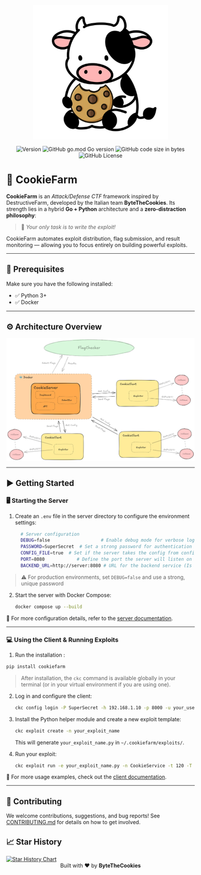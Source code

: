 <div align="center">
  <img width="360px" height="auto" src="assets/logo_mucca.png" alt="CookieFarm Logo">
</div>

<p align="center">
  <img src="https://img.shields.io/badge/relase-1.2.1-red?style=flat-square" alt="Version">
  <img alt="GitHub go.mod Go version" src="https://img.shields.io/github/go-mod/go-version/ByteTheCookies/CookieFarm?filename=go.mod&style=flat-square">
  <img alt="GitHub code size in bytes" src="https://img.shields.io/github/languages/code-size/ByteTheCookies/CookieFarm?color=7289DA&style=flat-square">
  <img alt="GitHub License" src="https://img.shields.io/github/license/ByteTheCookies/CookieFarm?color=orange&style=flat-square">
</p>

# 🍪 CookieFarm

**CookieFarm** is an *Attack/Defense CTF* framework inspired by DestructiveFarm, developed by the Italian team **ByteTheCookies**.
Its strength lies in a hybrid **Go + Python** architecture and a **zero-distraction philosophy**:
> 🎯 *Your only task is to write the exploit!*

CookieFarm automates exploit distribution, flag submission, and result monitoring — allowing you to focus entirely on building powerful exploits.

---

## 🔧 Prerequisites

Make sure you have the following installed:

- ✅ Python 3+
- ✅ Docker

---

<!-- ## 📁 Repository Structure

| Directory       | Description |
|------------------|-------------|
| [`client/`](./docs/client/README.md) | Handles exploit creation and flag submission |
| [`server/`](./docs/server/README.md) | Manages exploit distribution, flag collection, and monitoring |

--- -->

## ⚙️ Architecture Overview

<div align="center">
  <img width="800px" height="auto" src="assets/arch_farm.png" alt="Architecture Diagram">
</div>

---

## ▶️ Getting Started

### 🖥️ Starting the Server

1. Create an `.env` file in the server directory to configure the environment settings:

    ```bash
      # Server configuration
      DEBUG=false                   # Enable debug mode for verbose logging
      PASSWORD=SuperSecret  # Set a strong password for authentication
      CONFIG_FILE=true  # Set if the server takes the config from config.yml in the filesystem; otherwise, do not set the variable
      PORT=8080            # Define the port the server will listen on
      BACKEND_URL=http://server:8080 # URL for the backend service (Is used by the frontend to connect to the server)
    ```

  > ⚠️ For production environments, set `DEBUG=false` and use a strong, unique password

2. Start the server with Docker Compose:
   ```bash
   docker compose up --build
   ```

📘 For more configuration details, refer to the [server documentation](./docs/server/README.md).

---

### 💻 Using the Client & Running Exploits

1. Run the installation :
  ```bash
  pip install cookiefarm
  ```

  > After installation, the `ckc` command is available globally in your terminal (or in your virtual environment if you are using one).

2. Log in and configure the client:
   ```bash
   ckc config login -P SuperSecret -h 192.168.1.10 -p 8000 -u your_username
   ```

3. Install the Python helper module and create a new exploit template:
   ```bash
   ckc exploit create -n your_exploit_name
   ```

   This will generate `your_exploit_name.py` in `~/.cookiefarm/exploits/`.

4. Run your exploit:
   ```bash
   ckc exploit run -e your_exploit_name.py -n CookieService -t 120 -T 40
   ```

📘 For more usage examples, check out the [client documentation](./docs/client/README.md).

---

## 🤝 Contributing

We welcome contributions, suggestions, and bug reports!
See [CONTRIBUTING.md](./CONTRIBUTING.md) for details on how to get involved.


## 📈 Star History

<a href="https://star-history.com/#ByteTheCookies/CookieFarm&Date&secret=Z2hwX1AzVkd6OTFZR2h1RkZWNjJHZnplTTFZZU1Yb3pHMTFKeHlDdw==">
 <picture>
   <source media="(prefers-color-scheme: dark)" srcset="https://api.star-history.com/svg?repos=ByteTheCookies/CookieFarm&type=Date&theme=dark&secret=Z2hwX1AzVkd6OTFZR2h1RkZWNjJHZnplTTFZZU1Yb3pHMTFKeHlDdw==" />
   <source media="(prefers-color-scheme: light)" srcset="https://api.star-history.com/svg?repos=ByteTheCookies/CookieFarm&type=Date&secret=Z2hwX1AzVkd6OTFZR2h1RkZWNjJHZnplTTFZZU1Yb3pHMTFKeHlDdw==" />
   <img alt="Star History Chart" src="https://api.star-history.com/svg?repos=ByteTheCookies/CookieFarm&type=Date&secret=Z2hwX1AzVkd6OTFZR2h1RkZWNjJHZnplTTFZZU1Yb3pHMTFKeHlDdw==" />
 </picture>
</a>

<div align="center">
  Built with ❤️ by <strong>ByteTheCookies</strong>
</div>
